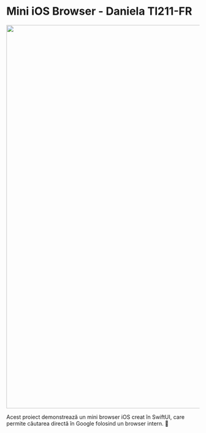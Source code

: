 # Mini iOS Browser - Daniela TI211-FR

<p align="center">
  <img src="ios-browser.gif" width="1000">
</p>

Acest proiect demonstrează un mini browser iOS creat în SwiftUI, care permite căutarea directă în Google folosind un browser intern. 🚀
